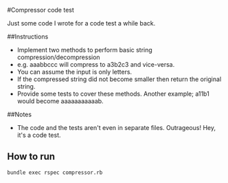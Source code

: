 #Compressor code test

Just some code I wrote for a code test a while back. 

##Instructions

- Implement two methods to perform basic string compression/decompression
- e.g. aaabbccc will compress to a3b2c3 and vice-versa. 
- You can assume the input is only letters. 
- If the compressed string did not become smaller then return the original string.  
- Provide some tests to cover these methods. Another example; a11b1 would become aaaaaaaaaaab.

##Notes

- The code and the tests aren't even in separate files. Outrageous! Hey, it's a code test. 

## How to run

    bundle exec rspec compressor.rb